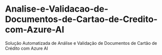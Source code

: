 # Analise-e-Validacao-de-Documentos-de-Cartao-de-Credito-com-Azure-AI
Solução Automatizada de Análise e Validação de Documentos de Cartão de Crédito com Azure AI
